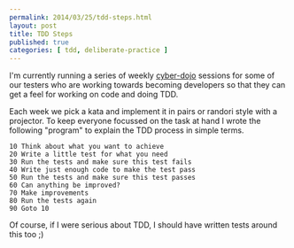 ```yaml
---
permalink: 2014/03/25/tdd-steps.html
layout: post
title: TDD Steps
published: true
categories: [ tdd, deliberate-practice ]
---
```


I'm currently running a series of weekly [cyber-dojo](http://www.cyber-dojo.com/)
sessions for some of our testers who are working towards becoming developers so
that they can get a feel for working on code and doing TDD.

Each week we pick a kata and implement it in pairs or randori style with 
a projector. To keep everyone focussed on the task at hand I wrote the following
"program" to explain the TDD process in simple terms.

	10 Think about what you want to achieve
	20 Write a little test for what you need
	30 Run the tests and make sure this test fails
	40 Write just enough code to make the test pass
	50 Run the tests and make sure this test passes
	60 Can anything be improved?
	70 Make improvements
	80 Run the tests again
	90 Goto 10

Of course, if I were serious about TDD, I should have written tests around
this too ;)
